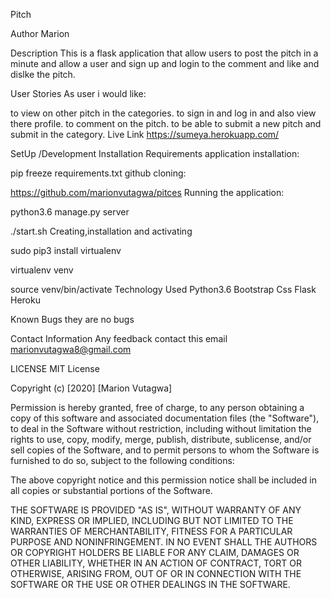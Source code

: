 Pitch

Author
Marion

Description
This is a flask application that allow users to post the pitch in a minute and allow a user and sign up and login to the comment and like and dislke the pitch.

User Stories
As user i would like:

to view on other pitch in the categories.
to sign in and log in and also view there profile.
to comment on the pitch.
to be able to submit a new pitch and submit in the category.
Live Link
https://sumeya.herokuapp.com/

SetUp /Development Installation
Requirements application installation:

pip freeze 
requirements.txt
github cloning:

https://github.com/marionvutagwa/pitces
Running the application:

python3.6 manage.py server

./start.sh
Creating,installation and activating

sudo pip3 install virtualenv

virtualenv venv

source venv/bin/activate
Technology Used
Python3.6
Bootstrap
Css
Flask
Heroku

Known Bugs
they are no bugs

Contact Information
Any feedback contact this email marionvutagwa8@gmail.com

LICENSE
MIT License

Copyright (c) [2020] [Marion Vutagwa]

Permission is hereby granted, free of charge, to any person obtaining a copy of this software and associated documentation files (the "Software"), to deal in the Software without restriction, including without limitation the rights to use, copy, modify, merge, publish, distribute, sublicense, and/or sell copies of the Software, and to permit persons to whom the Software is furnished to do so, subject to the following conditions:

The above copyright notice and this permission notice shall be included in all copies or substantial portions of the Software.

THE SOFTWARE IS PROVIDED "AS IS", WITHOUT WARRANTY OF ANY KIND, EXPRESS OR IMPLIED, INCLUDING BUT NOT LIMITED TO THE WARRANTIES OF MERCHANTABILITY, FITNESS FOR A PARTICULAR PURPOSE AND NONINFRINGEMENT. IN NO EVENT SHALL THE AUTHORS OR COPYRIGHT HOLDERS BE LIABLE FOR ANY CLAIM, DAMAGES OR OTHER LIABILITY, WHETHER IN AN ACTION OF CONTRACT, TORT OR OTHERWISE, ARISING FROM, OUT OF OR IN CONNECTION WITH THE SOFTWARE OR THE USE OR OTHER DEALINGS IN THE SOFTWARE.